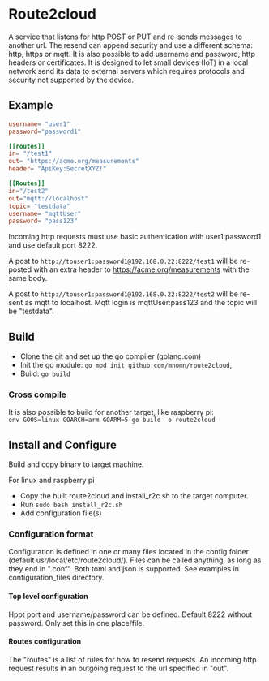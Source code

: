 # Route2cloud

A service that listens for http POST or PUT and re-sends messages to another url. The resend can append security and use a different schema: http, https or mqtt. It is also possible to add username and password, http headers or certificates. It is designed to let small devices (IoT) in a local network send its data to external servers which requires protocols and security not supported by the device.

## Example

```toml
username= "user1"
password="password1"

[[routes]]
in= "/test1"
out= "https://acme.org/measurements"
header= "ApiKey:SecretXYZ!"

[[Routes]]
in="/test2"
out="mqtt://localhost"
topic= "testdata"
username= "mqttUser"
password= "pass123"
```

Incoming http requests must use basic authentication with user1:password1 and use default port 8222.

A post to `http://touser1:password1@192.168.0.22:8222/test1` will be re-posted with an extra header to https://acme.org/measurements with the same body.

A post to `http://touser1:password1@192.168.0.22:8222/test2` will be re-sent as mqtt to localhost. Mqtt login is mqttUser:pass123 and the topic will be "testdata".

## Build

- Clone the git and set up the go compiler (golang.com)
- Init the go module: `go mod init github.com/mnomn/route2cloud`, 
- Build: `go build`

### Cross compile

It is also possible to build for another target, like raspberry pi:  
`env GOOS=linux GOARCH=arm GOARM=5 go build -o route2cloud`

## Install and Configure

Build and copy binary to target machine.

For linux and raspberry pi

- Copy the built route2cloud and install_r2c.sh to the target computer.
- Run `sudo bash install_r2c.sh`
- Add configuration file(s)

### Configuration format

Configuration is defined in one or many files located in the config folder (default usr/local/etc/route2cloud/). Files can be called anything, as long as they end in ".conf". Both toml and json is supported. See examples in configuration_files directory.

#### Top level configuration

Hppt port and username/password can be defined. Default 8222 without password. Only set this in one place/file.

#### Routes configuration

The "routes" is a list of rules for how to resend requests. An incoming http request results in an outgoing request to the url specified in "out".
